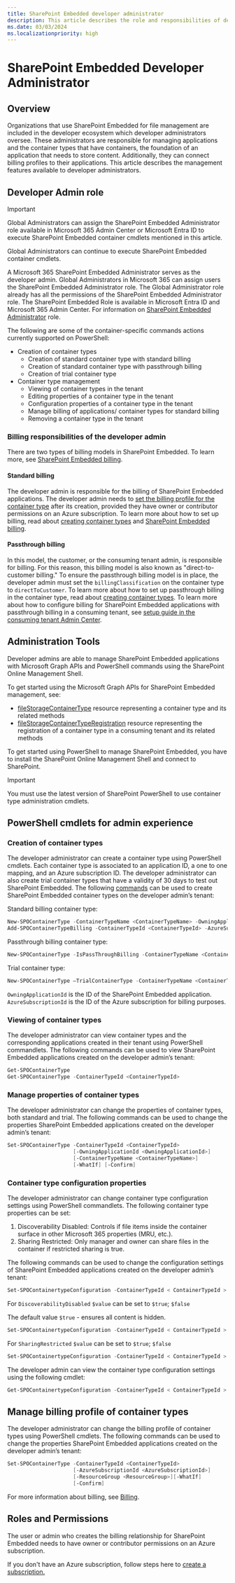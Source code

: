 ```yaml
---
title: SharePoint Embedded developer administrator
description: This article describes the role and responsibilities of developer tenant admin in SharePoint Embedded.
ms.date: 03/03/2024
ms.localizationpriority: high
---
```

# SharePoint Embedded Developer Administrator

## Overview

Organizations that use SharePoint Embedded for file management are included in the developer ecosystem which developer administrators oversee. These administrators are responsible for managing applications and the container types that have containers, the foundation of an application that needs to store content. Additionally, they can connect billing profiles to their applications. This article describes the management features available to developer administrators.

## Developer Admin role

> [!IMPORTANT]
> Global Administrators can assign the SharePoint Embedded Administrator role available in Microsoft 365 Admin Center or Microsoft Entra ID to execute SharePoint Embedded container cmdlets mentioned in this article.
>
> Global Administrators can continue to execute SharePoint Embedded container cmdlets.

A Microsoft 365 SharePoint Embedded Administrator serves as the developer admin. Global Administrators in Microsoft 365 can assign users the SharePoint Embedded Administrator role. The Global Administrator role already has all the permissions of the SharePoint Embedded Administrator role. The SharePoint Embedded Role is available in Microsoft Entra ID and Microsoft 365 Admin Center. For information on [SharePoint Embedded Administrator](../adminrole.md) role.

The following are some of the container-specific commands actions currently supported on PowerShell:

- Creation of container types
  - Creation of standard container type with standard billing
  - Creation of standard container type with passthrough billing
  - Creation of trial container type
- Container type management
  - Viewing of container types in the tenant
  - Editing properties of a container type in the tenant
  - Configuration properties of a container type in the tenant
  - Manage billing of applications/ container types for standard billing
  - Removing a container type in the tenant

### Billing responsibilities of the developer admin

There are two types of billing models in SharePoint Embedded. To learn more, see [SharePoint Embedded billing](../billing/billing.md).

#### Standard billing

The developer admin is responsible for the billing of SharePoint Embedded applications. The developer admin needs to [set the billing profile for the container type](../../getting-started/containertypes.md#set-the-billing-profile) after its creation, provided they have owner or contributor permissions on an Azure subscription. To learn more about how to set up billing, read about [creating container types](../../getting-started/containertypes.md#creating-container-types) and [SharePoint Embedded billing](../billing/billing.md).

#### Passthrough billing

In this model, the customer, or the consuming tenant admin, is responsible for billing. For this reason, this billing model is also known as "direct-to-customer billing." To ensure the passthrough billing model is in place, the developer admin must set the `billingClassification` on the container type to `directToCustomer`. To learn more about how to set up passthrough billing in the container type, read about [creating container types](../../getting-started/containertypes.md#creating-container-types). To learn more about how to configure billing for SharePoint Embedded applications with passthrough billing in a consuming tenant, see [setup guide in the consuming tenant Admin Center](../consuming-tenant-admin/cta.md#set-up-billing-for-passthrough-app).

## Administration Tools

Developer admins are able to manage SharePoint Embedded applications with Microsoft Graph APIs and PowerShell commands using the SharePoint Online Management Shell.

To get started using the Microsoft Graph APIs for SharePoint Embedded management, see:

- [fileStorageContainerType](/graph/api/resources/filestoragecontainertype) resource representing a container type and its related methods
- [fileStorageContainerTypeRegistration](/graph/api/resources/filestoragecontainertyperegistration) resource representing the registration of a container type in a consuming tenant and its related methods

To get started using PowerShell to manage SharePoint Embedded, you have to install the SharePoint Online Management Shell and connect to SharePoint.

> [!IMPORTANT]
> You must use the latest version of SharePoint PowerShell to use container type administration cmdlets.

## PowerShell cmdlets for admin experience

### Creation of container types

The developer administrator can create a container type using PowerShell cmdlets. Each container type is associated to an application ID, a one to one mapping, and an Azure subscription ID. The developer administrator can also create trial container types that have a validity of 30 days to test out SharePoint Embedded. The following [commands](/powershell/module/sharepoint-online/new-spocontainertype) can be used to create SharePoint Embedded container types on the developer admin’s tenant:

Standard billing container type:

```powershell
New-SPOContainerType -ContainerTypeName <ContainerTypeName> -OwningApplicationId <OwningApplicationId>
Add-SPOContainerTypeBilling -ContainerTypeId <ContainerTypeId> -AzureSubscriptionId <AzureSubscriptionId> -ResourceGroup <ResourceGroup> -Region <Region>​
```

Passthrough billing container type:

```powershell
New-SPOContainerType -IsPassThroughBilling -ContainerTypeName <ContainerTypeName> -OwningApplicationId <OwningApplicationId>
```

Trial container type:

```powershell
New-SPOContainerType –TrialContainerType -ContainerTypeName <ContainerTypeName> -OwningApplicationId <OwningApplicationId>
```

`OwningApplicationId` is the ID of the SharePoint Embedded application. `AzureSubscriptionId` is the ID of the Azure subscription for billing purposes.

### Viewing of container types

The developer administrator can view container types and the corresponding applications created in their tenant using PowerShell commandlets. The following commands can be used to view SharePoint Embedded applications created on the developer admin’s tenant:

```powershell
Get-SPOContainerType​
Get-SPOContainerType -ContainerTypeId <ContainerTypeId>
```

### Manage properties of container types

The developer administrator can change the properties of container types, both standard and trial. The following commands can be used to change the properties SharePoint Embedded applications created on the developer admin’s tenant:

```powershell
Set-SPOContainerType -ContainerTypeId <ContainerTypeId>
                     [-OwningApplicationId <OwningApplicationId>]
                     [-ContainerTypeName <ContainerTypeName>]
                     [-WhatIf] [-Confirm]
```

### Container type configuration properties

The developer administrator can change container type configuration settings using PowerShell commandlets. The following container type properties can be set:

1. Discoverability Disabled: Controls if file items inside the container surface in other Microsoft 365 properties (MRU, etc.).
1. Sharing Restricted: Only manager and owner can share files in the container if restricted sharing is true.

The following commands can be used to change the configuration settings of SharePoint Embedded applications created on the developer admin’s tenant:

```powershell
Set-SPOContainertypeConfiguration -ContainerTypeId < ContainerTypeId > -DiscoverabilityDisabled $value
```

For `DiscoverabilityDisabled` `$value` can be set to `$true`; `$false`

The default value `$true` - ensures all content is hidden.

```powershell
Set-SPOContainertypeConfiguration -ContainerTypeId < ContainerTypeId > -SharingRestricted $value
```

For `SharingRestricted` `$value` can be set to `$true`; `$false`

```powershell
Set-SPOContainertypeConfiguration -ContainerTypeId < ContainerTypeId > - DiscoverabilityDisabled $value -SharingRestriced $value
```

The developer admin can view the container type configuration settings using the following cmdlet:

```powershell
Get-SPOContainertypeConfiguration -ContainerTypeId < ContainerTypeId >
```

## Manage billing profile of container types

The developer administrator can change the billing profile of container types using PowerShell cmdlets. The following commands can be used to change the properties SharePoint Embedded applications created on the developer admin’s tenant:

```powershell
Set-SPOContainerType -ContainerTypeId <ContainerTypeId>
                     [-AzureSubscriptionId <AzureSubscriptionId>]
                     [-ResourceGroup <ResourceGroup>]​[-WhatIf]
                     [-Confirm]
```

For more information about billing, see [Billing](../billing/billing.md).

## Roles and Permissions

The user or admin who creates the billing relationship for SharePoint Embedded needs to have owner or contributor permissions on an Azure subscription.

If you don't have an Azure subscription, follow steps here to [create a subscription.](/azure/cloud-adoption-framework/ready/azure-best-practices/initial-subscriptions)
